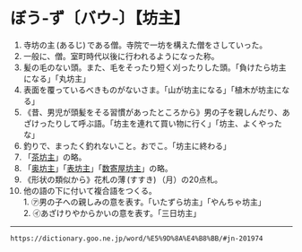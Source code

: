 # ぼう‐ず〔バウ‐〕【坊主】

1.  寺坊の主 (あるじ) である僧。寺院で一坊を構えた僧をさしていった。
2.  一般に、僧。室町時代以後に行われるようになった称。
3.  髪の毛のない頭。また、毛をそったり短く刈ったりした頭。「負けたら坊主になる」「丸坊主」
4.  表面を覆っているべきものがないさま。「山が坊主になる」「植木が坊主になる」
5.  《昔、男児が頭髪をそる習慣があったところから》男の子を親しんだり、あざけったりして呼ぶ語。「坊主を連れて買い物に行く」「坊主、よくやったな」
6.  釣りで、まったく釣れないこと。おでこ。「坊主に終わる」
7.  「[茶坊主](https://dictionary.goo.ne.jp/word/%E8%8C%B6%E5%9D%8A%E4%B8%BB/#jn-142809)」の略。
8.  「[奥坊主](https://dictionary.goo.ne.jp/word/%E5%A5%A5%E5%9D%8A%E4%B8%BB/#jn-30461)」「[表坊主](https://dictionary.goo.ne.jp/word/%E8%A1%A8%E5%9D%8A%E4%B8%BB/#jn-33489)」「[数寄屋坊主](https://dictionary.goo.ne.jp/word/%E6%95%B0%E5%AF%84%E5%B1%8B%E5%9D%8A%E4%B8%BB/#jn-117727)」の略。
9.  《形状の類似から》花札の薄 (すすき) （月）の20点札。
10.  他の語の下に付いて複合語をつくる。    
    1.  ㋐男の子への親しみの意を表す。「いたずら坊主」「やんちゃ坊主」        
    2.  ㋑あざけりやからかいの意を表す。「三日坊主」

---
`https://dictionary.goo.ne.jp/word/%E5%9D%8A%E4%B8%BB/#jn-201974`
